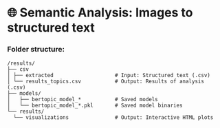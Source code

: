 # 🌐 Semantic Analysis: Images to structured text

### Folder structure:
```
/results/
├── csv
│ ├── extracted                    # Input: Structured text (.csv)
│ └── results_topics.csv           # Output: Results of analysis (.csv)
├── models/
│   ├── bertopic_model_*           # Saved models
│   └── bertopic_model_*.pkl       # Saved model binaries
└── results/ 
  └── visualizations               # Output: Interactive HTML plots
```

